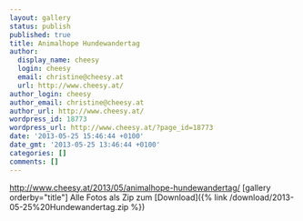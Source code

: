 ```yaml
---
layout: gallery
status: publish
published: true
title: Animalhope Hundewandertag
author:
  display_name: cheesy
  login: cheesy
  email: christine@cheesy.at
  url: http://www.cheesy.at/
author_login: cheesy
author_email: christine@cheesy.at
author_url: http://www.cheesy.at/
wordpress_id: 18773
wordpress_url: http://www.cheesy.at/?page_id=18773
date: '2013-05-25 15:46:44 +0100'
date_gmt: '2013-05-25 13:46:44 +0100'
categories: []
comments: []
---
```

http://www.cheesy.at/2013/05/animalhope-hundewandertag/
[gallery orderby="title"]
Alle Fotos als Zip zum [Download]({% link /download/2013-05-25%20Hundewandertag.zip %})
